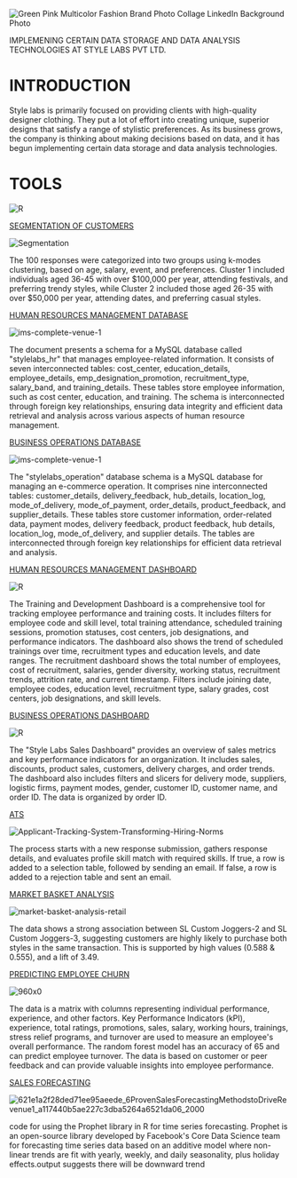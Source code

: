 ![Green Pink Multicolor Fashion Brand Photo Collage LinkedIn Background Photo](https://github.com/user-attachments/assets/183e6ddd-ff7f-4563-bce6-b784b11916f7)


IMPLEMENING CERTAIN DATA STORAGE AND DATA ANALYSIS TECHNOLOGIES AT STYLE LABS PVT LTD.

#  INTRODUCTION
Style labs is primarily focused on providing clients with high-quality designer clothing. They put a lot of effort into creating unique, superior designs that satisfy a range of stylistic preferences. As its business grows, the company is thinking about making decisions based on data, and it has begun implementing certain data storage and data analysis technologies.


#  TOOLS

 ![R](https://github.com/jaggarajununna/STYLELABS/assets/123171411/19c06d87-d0ea-472b-9528-84a28580775a)


 
[SEGMENTATION OF CUSTOMERS](https://github.com/jaggaraj/STYLELABS/blob/main/CLUSTER%20ANALYSIS.pdf) 

![Segmentation](https://github.com/user-attachments/assets/c3d61443-2d0f-4b84-997e-b6b1a7d529a8)


The 100 responses were categorized into two groups using k-modes clustering, based on age, salary, event, and preferences. Cluster 1 included individuals aged 36-45 with over $100,000 per year, attending festivals, and preferring trendy styles, while Cluster 2 included those aged 26-35 with over $50,000 per year, attending dates, and preferring casual styles.
 

[HUMAN RESOURCES MANAGEMENT DATABASE](https://github.com/jaggaraj/STYLELABS/blob/main/mysql%20stylelabs%20hr.png)


![ims-complete-venue-1](https://github.com/user-attachments/assets/3520c471-498f-4dec-9d6a-5445385a3868)




   
The document presents a schema for a MySQL database called "stylelabs_hr" that manages employee-related information. It consists of seven interconnected tables: cost_center, education_details, employee_details, emp_designation_promotion, recruitment_type, salary_band, and training_details. These tables store employee information, such as cost center, education, and training. The schema is interconnected through foreign key relationships, ensuring data integrity and efficient data retrieval and analysis across various aspects of human resource management.



[BUSINESS OPERATIONS DATABASE](https://github.com/jaggaraj/STYLELABS/blob/main/mysql%20stylelabs%20operations.png)

![ims-complete-venue-1](https://github.com/user-attachments/assets/9a9a5659-8584-4c0b-bfb3-638daf2201d8)




The "stylelabs_operation" database schema is a MySQL database for managing an e-commerce operation. It comprises nine interconnected tables: customer_details, delivery_feedback, hub_details, location_log, mode_of_delivery, mode_of_payment, order_details, product_feedback, and supplier_details. These tables store customer information, order-related data, payment modes, delivery feedback, product feedback, hub details, location_log, mode_of_delivery, and supplier details. The tables are interconnected through foreign key relationships for efficient data retrieval and analysis.


[HUMAN RESOURCES MANAGEMENT DASHBOARD](https://app.powerbi.com/view?r=eyJrIjoiODE5NWZjZDQtNDU0MC00ZTY4LTgzMzYtOTliMDI5NDg4MGI5IiwidCI6IjgwOGNjODNlLWE1NDYtNDdlNy1hMDNmLTczYTFlYmJhMjRmMyIsImMiOjEwfQ%3D%3D)

![R](https://github.com/user-attachments/assets/bcda2890-d23b-4ffb-942a-3fa54d43126f)




The Training and Development Dashboard is a comprehensive tool for tracking employee performance and training costs. It includes filters for employee code and skill level, total training attendance, scheduled training sessions, promotion statuses, cost centers, job designations, and performance indicators. The dashboard also shows the trend of scheduled trainings over time, recruitment types and education levels, and date ranges. The recruitment dashboard shows the total number of employees, cost of recruitment, salaries, gender diversity, working status, recruitment trends, attrition rate, and current timestamp. Filters include joining date, employee codes, education level, recruitment type, salary grades, cost centers, job designations, and skill levels.


[BUSINESS OPERATIONS DASHBOARD](https://app.powerbi.com/view?r=eyJrIjoiODM4NmIzNjctMTFhOC00YWIxLWE0MzYtZjdhYTQ0ZGI5OWViIiwidCI6IjgwOGNjODNlLWE1NDYtNDdlNy1hMDNmLTczYTFlYmJhMjRmMyIsImMiOjEwfQ%3D%3D)

![R](https://github.com/user-attachments/assets/9216bd7a-adc2-43f9-accb-c1bc94fd71ac)




The "Style Labs Sales Dashboard" provides an overview of sales metrics and key performance indicators for an organization. It includes sales, discounts, product sales, customers, delivery charges, and order trends. The dashboard also includes filters and slicers for delivery mode, suppliers, logistic firms, payment modes, gender, customer ID, customer name, and order ID. The data is organized by order ID.



[ATS](https://github.com/jaggaraj/STYLELABS/blob/main/hr%20power%20automate.pdf)

![Applicant-Tracking-System-Transforming-Hiring-Norms](https://github.com/user-attachments/assets/4d10adaa-3708-4ffb-85e3-41191a0636bd)


The process starts with a new response submission, gathers response details, and evaluates profile skill match with required skills. If true, a row is added to a selection table, followed by sending an email. If false, a row is added to a rejection table and sent an email.


[MARKET BASKET ANALYSIS](https://github.com/jaggaraj/STYLELABS/blob/main/MARKET%20BASKET%20ANALYISIS.pdf)

![market-basket-analysis-retail](https://github.com/user-attachments/assets/af061e6e-6c64-4f2b-8b8d-c118ba0d6501)



The data shows a strong association between SL Custom Joggers-2 and SL Custom Joggers-3, suggesting customers are highly likely to purchase both styles in the same transaction. This is supported by high values (0.588 & 0.555), and a lift of 3.49.


[PREDICTING EMPLOYEE CHURN](https://github.com/jaggaraj/STYLELABS/blob/main/Untitled2.ipynb)

![960x0](https://github.com/user-attachments/assets/bc942069-2bdf-4884-a8aa-72ee53f18256)



The data is a matrix with columns representing individual performance, experience, and other factors. Key Performance Indicators (kPI), experience, total ratings, promotions, sales, salary, working hours, trainings, stress relief programs, and turnover are used to measure an employee's overall performance. The random forest model has an accuracy of 65 and can predict employee turnover. The data is based on customer or peer feedback and can provide valuable insights into employee performance.



[SALES FORECASTING](https://github.com/jaggaraj/STYLELABS/blob/main/prophet%20by%20facebook.pdf)

![621e1a2f28ded71ee95aeede_6ProvenSalesForecastingMethodstoDriveRevenue1_a117440b5ae227c3dba5264a6521da06_2000](https://github.com/user-attachments/assets/8871c1c9-a943-4c6a-a8fc-9b08c1ecf9f5)




code for using the Prophet library in R for time series forecasting. Prophet is an open-source library developed by Facebook's Core Data Science team for forecasting time series data based on an additive model where non-linear trends are fit with yearly, weekly, and daily seasonality, plus holiday effects.output suggests there will be downward trend 

